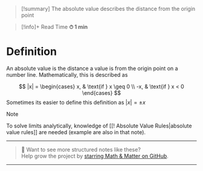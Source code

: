 
> [!summary]
The absolute value describes the distance from the origin point

>[!info]+ Read Time
**⏱ 1 min**

# Definition 
An absolute value is the distance a value is from the origin point on a number line. Mathematically, this is described as

$$
|x| =
\begin{cases}
x, & \text{if } x \geq 0 \\
-x, & \text{if } x < 0
\end{cases}
$$
Sometimes its easier to define this definition as $|x| = \pm x$

> [!note]
To solve limits analytically, knowledge of [[! Absolute Value Rules|absolute value rules]] are needed (example are also in that note).



---

> 📂 Want to see more structured notes like these?  
> Help grow the project by [starring Math & Matter on GitHub](https://github.com/rajeevphysics/Obsidian-MathMatter).

---
